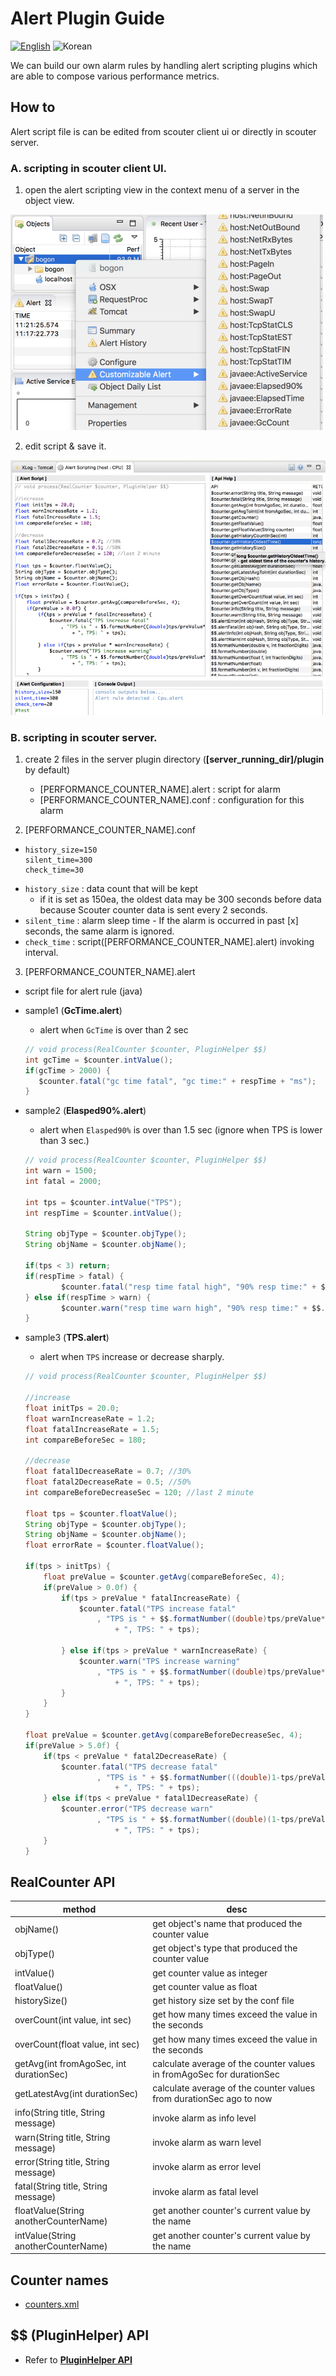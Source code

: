 ﻿# Alert Plugin Guide
[![English](https://img.shields.io/badge/language-English-orange.svg)](Alert-Plugin-Guide.md) ![Korean](https://img.shields.io/badge/language-Korean-blue.svg)

We can build our own alarm rules by handling alert scripting plugins which are able to compose various performance metrics.

## How to
Alert script file is can be edited from scouter client ui or directly in scouter server.

### A. scripting in scouter client UI.
 1. open the alert scripting view in the context menu of a server in the object view.

![Scouter](../img/main/alert_script_menu.png)

 2. edit script & save it.

![Scouter](../img/main/alert_script_view.png)



### B. scripting in scouter server.

 1. create 2 files in the server plugin directory (**[server_running_dir]/plugin** by default)
    * [PERFORMANCE_COUNTER_NAME].alert : script for alarm
    * [PERFORMANCE_COUNTER_NAME].conf : configuration for this alarm

 2. [PERFORMANCE_COUNTER_NAME].conf
   * ```properties
     history_size=150
     silent_time=300
     check_time=30
     ```
   * ```history_size``` : data count that will be kept
     * if it is set as 150ea, the oldest data may be 300 seconds before data because Scouter counter data is sent every 2 seconds.
   * ```silent_time``` : alarm sleep time - If the alarm is occurred in past [x] seconds, the same alarm is ignored.
   * ```check_time``` : script([PERFORMANCE_COUNTER_NAME].alert) invoking interval.

 3. [PERFORMANCE_COUNTER_NAME].alert
   * script file for alert rule (java)

   * sample1 (**GcTime.alert**)
     * alert when ```GcTime``` is over than 2 sec
      ```java
      // void process(RealCounter $counter, PluginHelper $$)
      int gcTime = $counter.intValue();
      if(gcTime > 2000) {
         $counter.fatal("gc time fatal", "gc time:" + respTime + "ms");
      }
      ```

   * sample2 (**Elasped90%.alert**)
     * alert when ```Elasped90%``` is over than 1.5 sec (ignore when TPS is lower than 3 sec.)
      ```java
      // void process(RealCounter $counter, PluginHelper $$)
      int warn = 1500;
      int fatal = 2000;

      int tps = $counter.intValue("TPS");
      int respTime = $counter.intValue();

      String objType = $counter.objType();
      String objName = $counter.objName();

      if(tps < 3) return;
      if(respTime > fatal) {
              $counter.fatal("resp time fatal high", "90% resp time:" + $$.formatNumber(respTime) + "ms, tps:" + tps);
      } else if(respTime > warn) {
              $counter.warn("resp time warn high", "90% resp time:" + $$.formatNumber(respTime) + "ms, tps:" + tps);
      }
      ```

   * sample3 (**TPS.alert**)
     * alert when ```TPS``` increase or decrease sharply.
      ```java
      // void process(RealCounter $counter, PluginHelper $$)

      //increase
      float initTps = 20.0;
      float warnIncreaseRate = 1.2;
      float fatalIncreaseRate = 1.5;
      int compareBeforeSec = 180;

      //decrease
      float fatal1DecreaseRate = 0.7; //30%
      float fatal2DecreaseRate = 0.5; //50%
      int compareBeforeDecreaseSec = 120; //last 2 minute

      float tps = $counter.floatValue();
      String objType = $counter.objType();
      String objName = $counter.objName();
      float errorRate = $counter.floatValue();

      if(tps > initTps) {
          float preValue = $counter.getAvg(compareBeforeSec, 4);
          if(preValue > 0.0f) {
              if(tps > preValue * fatalIncreaseRate) {
                  $counter.fatal("TPS increase fatal"
                      , "TPS is " + $$.formatNumber((double)tps/preValue*100) + "% higher than " + compareBeforeSec + "sec ago"
                          + ", TPS: " + tps);

              } else if(tps > preValue * warnIncreaseRate) {
                  $counter.warn("TPS increase warning"
                      , "TPS is " + $$.formatNumber((double)tps/preValue*100) + "% higher than " + compareBeforeSec + "sec ago"
                          + ", TPS: " + tps);
              }
          }
      }

      float preValue = $counter.getAvg(compareBeforeDecreaseSec, 4);
      if(preValue > 5.0f) {
          if(tps < preValue * fatal2DecreaseRate) {
              $counter.fatal("TPS decrease fatal"
                      , "TPS is " + $$.formatNumber(((double)1-tps/preValue)*100) + "% lower than " + compareBeforeDecreaseSec + "sec ago"
                          + ", TPS: " + tps);
          } else if(tps < preValue * fatal1DecreaseRate) {
              $counter.error("TPS decrease warn"
                      , "TPS is " + $$.formatNumber((double)(1-tps/preValue)*100) + "% lower than " + compareBeforeDecreaseSec + "sec ago"
                          + ", TPS: " + tps);
          }
      }
      ```

## RealCounter API
| method | desc |
| ------------ | ---------- |
| objName()                                  | get object's name that produced the counter value   |
| objType()                                  | get object's type that produced the counter value   |
| intValue()                                 | get counter value as integer   |
| floatValue()                               | get counter value as float   |
| historySize()                              | get history size set by the conf file   |
| overCount(int value, int sec)              | get how many times exceed the value in the seconds   |
| overCount(float value, int sec)            | get how many times exceed the value in the seconds   |
| getAvg(int fromAgoSec, int durationSec)    | calculate average of the counter values in fromAgoSec for durationSec   |
| getLatestAvg(int durationSec)              | calculate average of the counter values from durationSec ago to now   |
| info(String title, String message)         | invoke alarm as info level   |
| warn(String title, String message)         | invoke alarm as warn level   |
| error(String title, String message)        | invoke alarm as error level   |
| fatal(String title, String message)        | invoke alarm as fatal level   |
| floatValue(String anotherCounterName)      | get another counter's current value by the name   |
| intValue(String anotherCounterName)        | get another counter's current value by the name   |

## Counter names
 * [counters.xml](https://github.com/scouter-project/scouter/blob/fe74bdb73a34be2f390f8476991d59a5de6ea204/scouter.common/src/main/resources/scouter/lang/counters/counters.xml)

## $$ (PluginHelper) API
 - Refer to **[PluginHelper API](./PluginHelper-API.md)**
